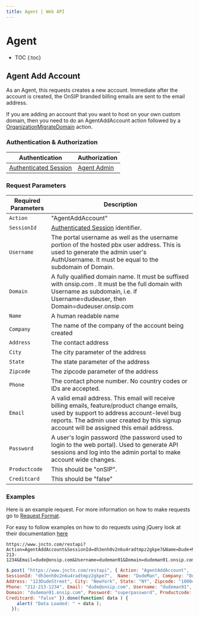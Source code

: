```yaml
---
title: Agent | Web API
---
```


# Agent

* TOC
{:toc}

## Agent Add Account

As an Agent, this requests creates a new account.  Immediate after the account is created, the OnSIP branded billing emails are sent to the email address.  

If you are adding an account that you want to host on your own custom domain, then you need to do an AgentAddAccount action followed by a [OrganizationMigrateDomain](../Organizations/#organization-migrate-domain) action.

### Authentication & Authorization

Authentication | Authorization
-|-
[Authenticated Session](../Authentication/#session-create) | [Agent Admin](../#roles)

### Request Parameters

Required Parameters | Description
-|-
`Action` | "AgentAddAccount"
`SessionId` | [Authenticated Session](../Authentication/#session-create) identifier.
`Username` | The portal username as well as the username portion of the hosted pbx user address.  This is used to generate the admin user's AuthUsername.  It must be equal to the subdomain of Domain.
`Domain` | A fully qualified domain name.  It must be suffixed with onsip.com . It must be the full domain with Username as subdomain, i.e. if Username=dudeuser, then Domain=dudeuser.onsip.com
`Name` | A human readable name
`Company` | The name of the company of the account being created
`Address` | The contact address
`City` | The city parameter of the address
`State` | The state parameter of the address
`Zipcode` | The zipcode parameter of the address
`Phone` | The contact phone number.  No country codes or IDs are accepted.
`Email` | A valid email address.  This email will receive billing emails, feature/product change emails, used by support to address account-level bug reports.  The admin user created by this signup account will be assigned this email address.  
`Password` | A user's login password (the password used to login to the web portal).  Used to generate API sessions and log into the admin portal to make account wide changes.
`Productcode` | This should be "onSIP".
`Creditcard` | This should be "false"


### Examples

Here is an example request.  For more information on how to make requests go to [Request Format](../#request-format).

For easy to follow examples on how to do requests using jQuery look at their documentation [here](http://api.jquery.com/jQuery.post/)

~~~
https://www.jnctn.com/restapi?Action=AgentAddAccount&SessionId=dh3enh0v2n6u4radtmpz2gkpe7&Name=Dude+Man&Company=Dude+Man+Inc.&Address=123+Dude+Street&City=New+York&State=NY&Zipcode=10004&Phone=212-213-1234&Email=dude@onsip.com&Username=dudeman91&Domain=dudeman91.onsip.com&Password=superpassword&Productcode=onSIP&Creditcard=false
~~~

~~~ javascript
$.post( "https://www.jnctn.com/restapi", { Action: "AgentAddAccount", 
SessionId: "dh3enh0v2n6u4radtmpz2gkpe7",  Name: "DudeMan", Company: "DudeManInc", 
Address: "123DudeStreet", City: "NewYork", State: "NY", Zipcode: "10004", 
Phone: "212-213-1234", Email: "dude@onsip.com", Username: "dudeman91", 
Domain: "dudeman91.onsip.com", Password: "superpassword", Productcode: "onSIP", 
Creditcard: "false" }).done(function( data ) {
    alert( "Data Loaded: " + data );
  });
~~~
